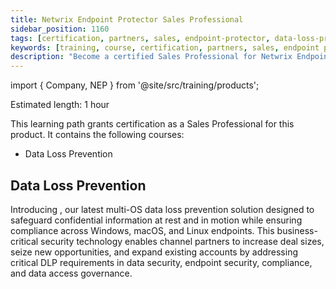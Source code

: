 ```yaml
---
title: Netwrix Endpoint Protector Sales Professional
sidebar_position: 1160
tags: [certification, partners, sales, endpoint-protector, data-loss-prevention]
keywords: [training, course, certification, partners, sales, endpoint protector, data loss prevention]
description: "Become a certified Sales Professional for Netwrix Endpoint Protector"
---
```


import { Company, NEP } from '@site/src/training/products';


Estimated length: 1 hour

This learning path grants <Company /> certification as a Sales Professional for this product. It contains the following courses:

* <Company /> Data Loss Prevention

## <Company /> Data Loss Prevention

Introducing <NEP />, our latest multi-OS data loss prevention solution designed to safeguard confidential information at rest and in motion while ensuring compliance across Windows, macOS, and Linux endpoints. This business-critical security technology enables channel partners to increase deal sizes, seize new opportunities, and expand existing accounts by addressing critical DLP requirements in data security, endpoint security, compliance, and data access governance.
